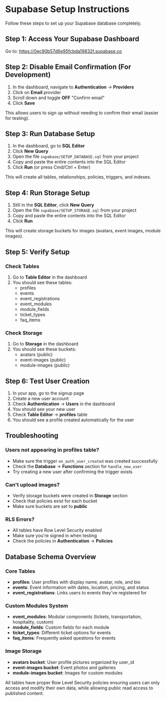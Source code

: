 # Supabase Setup Instructions

Follow these steps to set up your Supabase database completely.

## Step 1: Access Your Supabase Dashboard

Go to: https://0ec90b57d6e95fcbda19832f.supabase.co

## Step 2: Disable Email Confirmation (For Development)

1. In the dashboard, navigate to **Authentication** → **Providers**
2. Click on **Email** provider
3. Scroll down and toggle **OFF** "Confirm email"
4. Click **Save**

This allows users to sign up without needing to confirm their email (easier for testing).

## Step 3: Run Database Setup

1. In the dashboard, go to **SQL Editor**
2. Click **New Query**
3. Open the file `supabase/SETUP_DATABASE.sql` from your project
4. Copy and paste the entire contents into the SQL Editor
5. Click **Run** (or press Cmd/Ctrl + Enter)

This will create all tables, relationships, policies, triggers, and indexes.

## Step 4: Run Storage Setup

1. Still in the **SQL Editor**, click **New Query**
2. Open the file `supabase/SETUP_STORAGE.sql` from your project
3. Copy and paste the entire contents into the SQL Editor
4. Click **Run**

This will create storage buckets for images (avatars, event images, module images).

## Step 5: Verify Setup

### Check Tables
1. Go to **Table Editor** in the dashboard
2. You should see these tables:
   - profiles
   - events
   - event_registrations
   - event_modules
   - module_fields
   - ticket_types
   - faq_items

### Check Storage
1. Go to **Storage** in the dashboard
2. You should see these buckets:
   - avatars (public)
   - event-images (public)
   - module-images (public)

## Step 6: Test User Creation

1. In your app, go to the signup page
2. Create a new user account
3. Check **Authentication** → **Users** in the dashboard
4. You should see your new user
5. Check **Table Editor** → **profiles** table
6. You should see a profile created automatically for the user

## Troubleshooting

### Users not appearing in profiles table?
- Make sure the trigger `on_auth_user_created` was created successfully
- Check the **Database** → **Functions** section for `handle_new_user`
- Try creating a new user after confirming the trigger exists

### Can't upload images?
- Verify storage buckets were created in **Storage** section
- Check that policies exist for each bucket
- Make sure buckets are set to **public**

### RLS Errors?
- All tables have Row Level Security enabled
- Make sure you're signed in when testing
- Check the policies in **Authentication** → **Policies**

## Database Schema Overview

### Core Tables
- **profiles**: User profiles with display name, avatar, role, and bio
- **events**: Event information with dates, location, pricing, and status
- **event_registrations**: Links users to events they've registered for

### Custom Modules System
- **event_modules**: Modular components (tickets, transportation, hospitality, custom)
- **module_fields**: Custom fields for each module
- **ticket_types**: Different ticket options for events
- **faq_items**: Frequently asked questions for events

### Image Storage
- **avatars bucket**: User profile pictures organized by user_id
- **event-images bucket**: Event photos and galleries
- **module-images bucket**: Images for custom modules

All tables have proper Row Level Security policies ensuring users can only access and modify their own data, while allowing public read access to published content.
